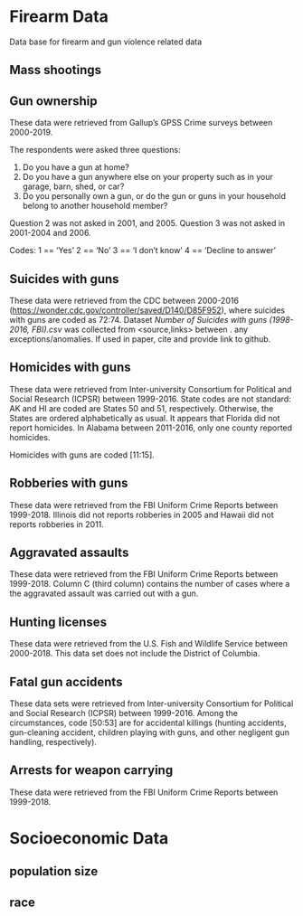 # Firearm Data #
Data base for firearm and gun violence related data

## Mass shootings ##


## Gun ownership ##
These data were retrieved from Gallup’s GPSS Crime surveys between 2000-2019.

The respondents were asked three questions:
1. Do you have a gun at home?
2. Do you have a gun anywhere else on your property such as in your garage, barn, shed, or car?
3. Do you personally own a gun, or do the gun or guns in your household belong to another household member?

Question 2 was not asked in 2001, and 2005.
Question 3  was not asked in 2001-2004 and 2006.

Codes:
1 == ‘Yes’
2 == ‘No’
3 == ‘I don’t know’
4 == ‘Decline to answer’


## Suicides with guns ##
These data were retrieved from the CDC between 2000-2016 (https://wonder.cdc.gov/controller/saved/D140/D85F952), where suicides with guns are coded as 72:74.
Dataset *Number of Suicides with guns (1998-2016, FBI).csv* was collected from <source,links> between <years>. any exceptions/anomalies.
If used in paper, cite and provide link to github.


## Homicides with guns ##
These data were retrieved from Inter-university Consortium for Political and Social Research (ICPSR) between 1999-2016.
State codes are not standard: AK and HI are coded are States 50 and 51, respectively. Otherwise, the States are ordered alphabetically as usual. 
It appears that Florida did not report homicides. In Alabama between 2011-2016, only one county reported homicides.

Homicides with guns are coded [11:15].


## Robberies with guns ##
These data were retrieved from the FBI Uniform Crime Reports between 1999-2018.
Illinois did not reports robberies in 2005 and Hawaii did not reports robberies in 2011.


## Aggravated assaults ##
These data were retrieved from the FBI Uniform Crime Reports between 1999-2018. Column C (third column) contains the number of cases where a the aggravated assault was carried out with a gun.


## Hunting licenses ##
These data were retrieved from the U.S. Fish and Wildlife Service between 2000-2018. This data set does not include the District of Columbia.


## Fatal gun accidents ##
These data sets were retrieved from Inter-university Consortium for Political and Social Research (ICPSR) between 1999-2016. Among the circumstances, code [50:53] are for accidental killings (hunting accidents, gun-cleaning accident, children playing with guns, and other negligent gun handling, respectively).

## Arrests for weapon carrying ##
These data were retrieved from the FBI Uniform Crime Reports between 1999-2018.



# Socioeconomic Data #

## population size ##

## race ##
